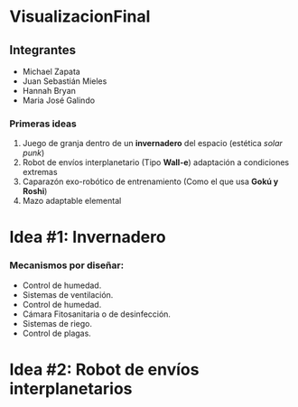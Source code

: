 # VisualizacionFinal

## Integrantes

- Michael Zapata
- Juan Sebastián Mieles
- Hannah Bryan
- Maria José Galindo

### Primeras ideas

1. Juego de granja dentro de un **invernadero** del espacio (estética *solar punk*)
2. Robot de envíos interplanetario (Tipo **Wall-e**) adaptación a condiciones extremas
3. Caparazón exo-robótico de entrenamiento (Como el que usa **Gokú y Roshi**)
4. Mazo adaptable elemental

# Idea #1: Invernadero

### Mecanismos por diseñar:

- Control de humedad.
- Sistemas de ventilación.
- Control de humedad.
- Cámara Fitosanitaria o de desinfección.
- Sistemas de riego.
- Control de plagas.




  
# Idea #2: Robot de envíos interplanetarios
